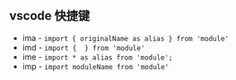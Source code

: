 ## vscode 快捷键

- ima - `import { originalName as alias } from 'module'`
- imd - `import {  } from 'module'`
- ime - `import * as alias from 'module';`
- imp - `import moduleName from 'module'`